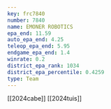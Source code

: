 ```yaml
---
key: frc7840
number: 7840
name: EMONER ROBOTICS
epa_end: 11.59
auto_epa_end: 4.25
teleop_epa_end: 5.95
endgame_epa_end: 1.4
winrate: 0.2
district_epa_rank: 1034
district_epa_percentile: 0.4259
type: Team
---
```

[[2024cabe]]
[[2024tuis]]
